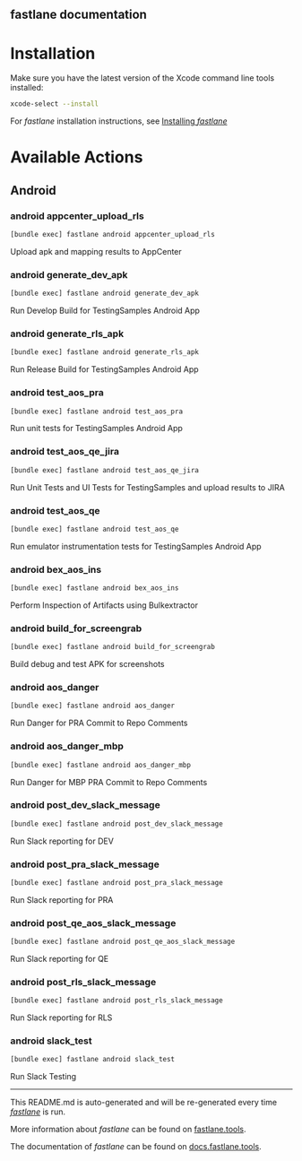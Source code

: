 fastlane documentation
----

# Installation

Make sure you have the latest version of the Xcode command line tools installed:

```sh
xcode-select --install
```

For _fastlane_ installation instructions, see [Installing _fastlane_](https://docs.fastlane.tools/#installing-fastlane)

# Available Actions

## Android

### android appcenter_upload_rls

```sh
[bundle exec] fastlane android appcenter_upload_rls
```

Upload apk and mapping results to AppCenter

### android generate_dev_apk

```sh
[bundle exec] fastlane android generate_dev_apk
```

Run Develop Build for TestingSamples Android App

### android generate_rls_apk

```sh
[bundle exec] fastlane android generate_rls_apk
```

Run Release Build for TestingSamples Android App

### android test_aos_pra

```sh
[bundle exec] fastlane android test_aos_pra
```

Run unit tests for TestingSamples Android App

### android test_aos_qe_jira

```sh
[bundle exec] fastlane android test_aos_qe_jira
```

Run Unit Tests and UI Tests for TestingSamples and upload results to JIRA

### android test_aos_qe

```sh
[bundle exec] fastlane android test_aos_qe
```

Run emulator instrumentation tests for TestingSamples Android App

### android bex_aos_ins

```sh
[bundle exec] fastlane android bex_aos_ins
```

Perform Inspection of Artifacts using Bulkextractor

### android build_for_screengrab

```sh
[bundle exec] fastlane android build_for_screengrab
```

Build debug and test APK for screenshots

### android aos_danger

```sh
[bundle exec] fastlane android aos_danger
```

Run Danger for PRA Commit to Repo Comments

### android aos_danger_mbp

```sh
[bundle exec] fastlane android aos_danger_mbp
```

Run Danger for MBP PRA Commit to Repo Comments

### android post_dev_slack_message

```sh
[bundle exec] fastlane android post_dev_slack_message
```

Run Slack reporting for DEV

### android post_pra_slack_message

```sh
[bundle exec] fastlane android post_pra_slack_message
```

Run Slack reporting for PRA

### android post_qe_aos_slack_message

```sh
[bundle exec] fastlane android post_qe_aos_slack_message
```

Run Slack reporting for QE

### android post_rls_slack_message

```sh
[bundle exec] fastlane android post_rls_slack_message
```

Run Slack reporting for RLS

### android slack_test

```sh
[bundle exec] fastlane android slack_test
```

Run Slack Testing

----

This README.md is auto-generated and will be re-generated every time [_fastlane_](https://fastlane.tools) is run.

More information about _fastlane_ can be found on [fastlane.tools](https://fastlane.tools).

The documentation of _fastlane_ can be found on [docs.fastlane.tools](https://docs.fastlane.tools).
